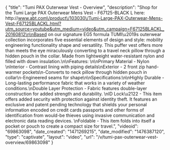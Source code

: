 {
    "title": "Tumi PAX Outerwear Vest - Overview",
    "description": "Shop for the Tumi Large PAX Outerwear Mens Vest - F67125-BLACK L here: http:\/\/www.abt.com\/product\/103030\/Tumi-Large-PAX-Outerwear-Mens-Vest-F67125BLACKL.html?utm_source=youtube&utm_medium=video&utm_campaign=F67125BLACKL_20160812\n\nBased on our signature EG5 formula TUMI\u2019s outerwear collection incorporates five essential elements of design and style: mobility engineering functionality shape and versatility. This puffer vest offers more than meets the eye miraculously converting to a travel neck pillow through a hidden pouch in the collar. Made from lightweight water-resistant nylon and filled with down insulation.\n\nFeatures: \n\nPrimary Material - Nylon \nInterior - Contrast lining with piping details\nExterior - 2 front zip hand-warmer pockets\n-Converts to neck pillow through hidden pouch in collar\n-Engineered seams for shape\n\nSpecifications:\n\nHighly Durable - Long-lasting performance fabric that works in a variety of weather conditions.\nDouble Layer Protection - Fabric features double-layer construction for added strength and durability. \nID Lock\u2122 - This item offers added security with protection against identity theft. It features an exclusive and patent pending technology that shields your personal information encoded on credit cards passports and other forms of identification from would-be thieves using invasive communication and electronic data reading devices. \nFoldable - This item folds into itself a pocket or pouch to create a compact size for travel.",
    "videoid": "69863098",
    "date_created": "1471269215",
    "date_modified": "1476387120",
    "type": "captivate",
    "layout": "video",
    "url": "\/v\/tumi-pax-outerwear-vest-overview\/69863098"
}
